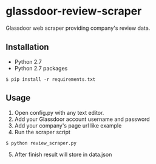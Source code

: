 # glassdoor-review-scraper

Glassdoor web scraper providing company's review data.

## Installation
- Python 2.7
- Python 2.7 packages
```
$ pip install -r requirements.txt
```

## Usage
1. Open config.py with any text editor.
2. Add your Glassdoor account username and password
3. Add your company's page url like example
4. Run the scraper script
```
$ python review_scraper.py
```
5. After finish result will store in data.json

